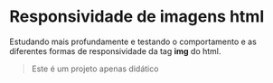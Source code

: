 # Responsividade de imagens html

Estudando mais profundamente e testando o comportamento e as diferentes formas de responsividade da tag **img** do html.

> Este é um projeto apenas didático